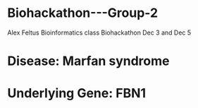 # Biohackathon---Group-2
Alex Feltus Bioinformatics class Biohackathon Dec 3 and Dec 5
# Disease: Marfan syndrome

# Underlying Gene: FBN1
